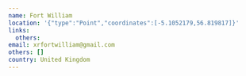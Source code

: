 ```yaml
---
name: Fort William
location: '{"type":"Point","coordinates":[-5.1052179,56.819817]}'
links:
  others: 
email: xrfortwilliam@gmail.com
others: []
country: United Kingdom
---
```


